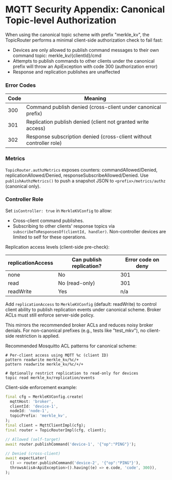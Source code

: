 # MQTT Security Appendix: Canonical Topic-level Authorization

When using the canonical topic scheme with prefix "merkle_kv", the TopicRouter performs a minimal client-side authorization check to fail fast:

- Devices are only allowed to publish command messages to their own command topic: merkle_kv/{clientId}/cmd
- Attempts to publish commands to other clients under the canonical prefix will throw an ApiException with code 300 (authorization error)
- Response and replication publishes are unaffected

### Error Codes

| Code | Meaning |
|------|---------|
| 300  | Command publish denied (cross-client under canonical prefix) |
| 301  | Replication publish denied (client not granted write access) |
| 302  | Response subscription denied (cross-client without controller role) |

### Metrics

`TopicRouter.authzMetrics` exposes counters: commandAllowed/Denied, replicationAllowed/Denied, responseSubscribeAllowed/Denied. Use `publishAuthzMetrics()` to push a snapshot JSON to `<prefix>/metrics/authz` (canonical only).

### Controller Role

Set `isController: true` in `MerkleKVConfig` to allow:
* Cross-client command publishes.
* Subscribing to other clients' response topics via `subscribeToResponsesOf(clientId, handler)`.
Non-controller devices are limited to self for these operations.

Replication access levels (client-side pre-check):

| replicationAccess | Can publish replication? | Error code on deny |
|-------------------|--------------------------|--------------------|
| none              | No                       | 301                |
| read              | No (read-only)           | 301                |
| readWrite         | Yes                      | n/a                |

Add `replicationAccess` to `MerkleKVConfig` (default: readWrite) to control client ability to publish replication events under canonical scheme. Broker ACLs must still enforce server-side policy.

This mirrors the recommended broker ACLs and reduces noisy broker denials. For non-canonical prefixes (e.g., tests like "test_mkv"), no client-side restriction is applied.

Recommended Mosquitto ACL patterns for canonical scheme:

```
# Per-client access using MQTT %c (client ID)
pattern readwrite merkle_kv/%c/+
pattern readwrite merkle_kv/%c/+/+

# Optionally restrict replication to read-only for devices
topic read merkle_kv/replication/events
```

Client-side enforcement example:

```dart
final cfg = MerkleKVConfig.create(
  mqttHost: 'broker',
  clientId: 'device-1',
  nodeId: 'node-1',
  topicPrefix: 'merkle_kv',
);
final client = MqttClientImpl(cfg);
final router = TopicRouterImpl(cfg, client);

// Allowed (self-target)
await router.publishCommand('device-1', '{"op":"PING"}');

// Denied (cross-client)
await expectLater(
  () => router.publishCommand('device-2', '{"op":"PING"}'),
  throwsA(isA<ApiException>().having((e) => e.code, 'code', 300)),
);
```
